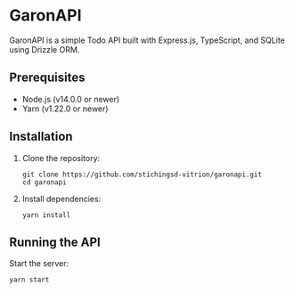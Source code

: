 # GaronAPI

GaronAPI is a simple Todo API built with Express.js, TypeScript, and SQLite using Drizzle ORM.

## Prerequisites

- Node.js (v14.0.0 or newer)
- Yarn (v1.22.0 or newer)

## Installation

1. Clone the repository:
   ```
   git clone https://github.com/stichingsd-vitrion/garonapi.git
   cd garonapi
   ```

2. Install dependencies:
   ```
   yarn install
   ```

## Running the API

Start the server:
```
yarn start
```